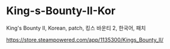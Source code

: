 # King-s-Bounty-II-Kor
King's Bounty II, Korean, patch, 킹스 바운티 2, 한국어, 패치

https://store.steampowered.com/app/1135300/Kings_Bounty_II/
